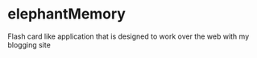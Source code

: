# elephantMemory
Flash card like application that is designed to work over the web with my blogging site
